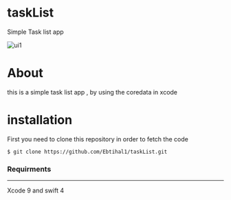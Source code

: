 # taskList
Simple Task list app

![ui1](https://user-images.githubusercontent.com/44119560/49295923-cf378380-f46b-11e8-9488-05746f351760.PNG)





# About
this is a simple task list app , by using the coredata in xcode 

# installation 
First you need to  clone this repository in order to fetch the code 
```
$ git clone https://github.com/Ebtihal1/taskList.git

```


### Requirments
----
Xcode 9 and swift 4 


